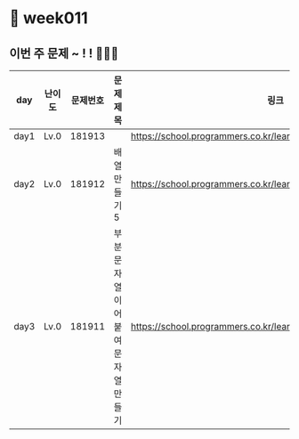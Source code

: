 # 📌 week011
## 이번 주 문제 ~ ! ! 💪💪💪
| day  | 난이도  | 문제번호     | 문제제목                  |링크|
|------|------|------|-----------------------|--|
| day1 | Lv.0 |181913|                       | https://school.programmers.co.kr/learn/courses/30/lessons/181913 |
| day2 | Lv.0 |181912| 배열 만들기 5              | https://school.programmers.co.kr/learn/courses/30/lessons/181912 |
| day3 | Lv.0 |181911| 부분  문자열 이어 붙여 문자열 만들기 | https://school.programmers.co.kr/learn/courses/30/lessons/181911|
